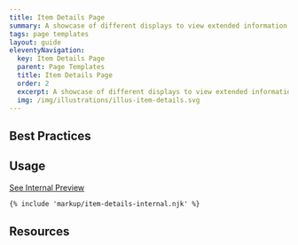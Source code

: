 ```yaml
---
title: Item Details Page
summary: A showcase of different displays to view extended information.
tags: page templates
layout: guide
eleventyNavigation:
  key: Item Details Page
  parent: Page Templates
  title: Item Details Page
  order: 2
  excerpt: A showcase of different displays to view extended information.
  img: /img/illustrations/illus-item-details.svg
---
```


## Best Practices


## Usage

<a class="btn btn-primary" href="/page-templates/item-details-page-internal/" target="_blank">See Internal Preview</a>

``` html
{% include 'markup/item-details-internal.njk' %}
```

## Resources








